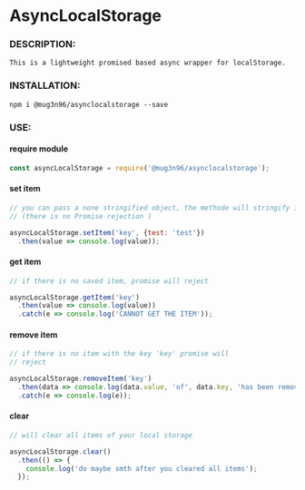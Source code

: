 # AsyncLocalStorage
### DESCRIPTION:
```
This is a lightweight promised based async wrapper for localStorage.
```
### INSTALLATION:
```
npm i @mug3n96/asynclocalstorage --save
```
### USE:
#### require module
```javascript
const asyncLocalStorage = require('@mug3n96/asynclocalstorage');
```

#### set item
```javascript
// you can pass a none stringified object, the methode will stringify it automatically
// (there is no Promise rejection )
```
```javascript
asyncLocalStorage.setItem('key', {test: 'test'})
  .then(value => console.log(value));
```
#### get item
```javascript
// if there is no saved item, promise will reject
```
```javascript
asyncLocalStorage.getItem('key')
  .then(value => console.log(value))
  .catch(e => console.log('CANNOT GET THE ITEM'));
```

#### remove item
```javascript
// if there is no item with the key 'key' promise will
// reject
```
```javascript
asyncLocalStorage.removeItem('key')
  .then(data => console.log(data.value, 'of', data.key, 'has been removed'))
  .catch(e => console.log(e));
```
#### clear
```javascript
// will clear all items of your local storage
```
```javascript
asyncLocalStorage.clear()
  .then(() => {
    console.log('do maybe smth after you cleared all items');
  });
```